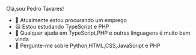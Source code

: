 Olá,sou Pedro Tavares!

- 🔭 Atualmente estou procurando um emprego
- 😃 Estou estudando TypeScript e PHP
- 🤔 Qualquer ajuda em TypeScript,PHP e outras linguagens é muito bem vinda
- 💬 Pergunte-me sobre Python,HTML,CSS,JavaScript e PHP

